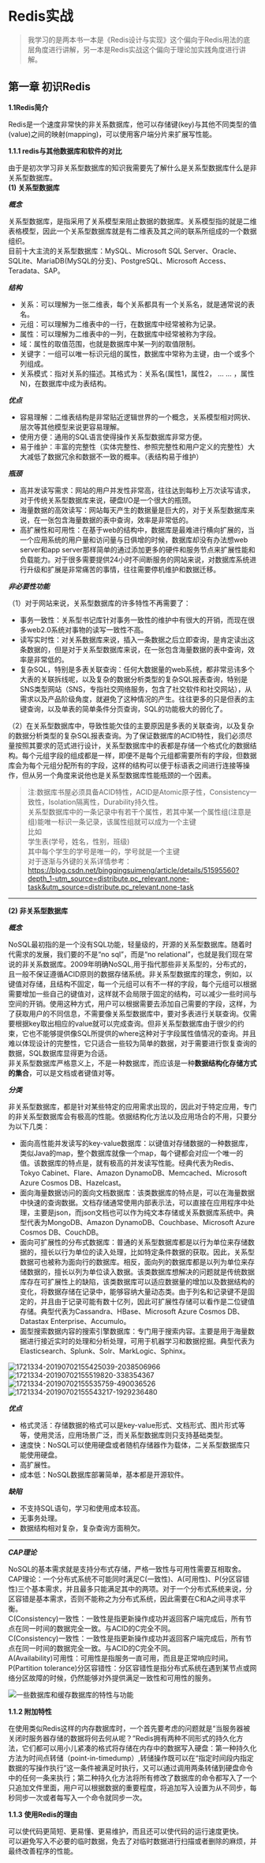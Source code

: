 # Redis实战
>我学习的是两本书一本是《Redis设计与实现》这个偏向于Redis用法的底层角度进行讲解，另一本是Redis实战这个偏向于理论加实践角度进行讲解。
## 第一章 初识Redis
**1.1Redis简介**

Redis是一个速度非常快的非关系数据库，他可以存储键(key)与其他不同类型的值(value)之间的映射(mapping)，可以使用客户端分片来扩展写性能。

**1.1.1 redis与其他数据库和软件的对比**

由于是初次学习非关系型数据库的知识我需要先了解什么是关系型数据库什么是非关系型数据库。<br>
****(1) 关系型数据库****
    
***概念***

关系型数据库，是指采用了关系模型来阻止数据的数据库。关系模型指的就是二维表格模型，因此一个关系型数据库就是有二维表及其之间的联系所组成的一个数据组织。<br>
目前十大主流的关系型数据库：MySQL、Microsoft SQL Server、Oracle、SQLite、MariaDB(MySQL的分支)、PostgreSQL、Microsoft Access、Teradata、SAP。

***结构***

* 关系：可以理解为一张二维表，每个关系都具有一个关系名，就是通常说的表名。<br>
* 元组：可以理解为二维表中的一行，在数据库中经常被称为记录。<br>
* 属性：可以理解为二维表中的一列，在数据库中经常被称为字段。<br>
* 域：属性的取值范围，也就是数据库中某一列的取值限制。<br>
* 关键字：一组可以唯一标识元组的属性，数据库中常称为主键，由一个或多个列组成。<br>
* 关系模式：指对关系的描述。其格式为：关系名(属性1，属性2， … … ，属性N)，在数据库中成为表结构。

***优点***

* 容易理解：二维表结构是非常贴近逻辑世界的一个概念，关系模型相对网状、层次等其他模型来说更容易理解。<br>
* 使用方便：通用的SQL语言使得操作关系型数据库非常方便。<br>
* 易于维护：丰富的完整性（实体完整性、参照完整性和用户定义的完整性）大大减低了数据冗余和数据不一致的概率。（表结构易于维护）

***瓶颈***

* 高并发读写需求：网站的用户并发性非常高，往往达到每秒上万次读写请求，对于传统关系型数据库来说，硬盘I/O是一个很大的瓶颈。<br>
* 海量数据的高效读写：网站每天产生的数据量是巨大的，对于关系型数据库来说，在一张包含海量数据的表中查询，效率是非常低的。<br>
* 高扩展性和可用性：在基于web的结构中，数据库是最难进行横向扩展的，当一个应用系统的用户量和访问量与日俱增的时候，数据库却没有办法想web server和app server那样简单的通过添加更多的硬件和服务节点来扩展性能和负载能力。对于很多需要提供24小时不间断服务的网站来说，对数据库系统进行升级和扩展是非常痛苦的事情，往往需要停机维护和数据迁移。

***非必要性功能***

（1）对于网站来说，关系型数据库的许多特性不再需要了：
* 事务一致性：关系型书记库针对事务一致性的维护中有很大的开销，而现在很多web2.0系统对事物的读写一致性不高。<br>
* 读写实时性：对关系数据库来说，插入一条数据之后立即查询，是肯定读出这条数据的，但是对于关系型数据库来说，在一张包含海量数据的表中查询，效率是非常低的。<br>
* 复杂SQL，特别是多表关联查询：任何大数据量的web系统，都非常忌讳多个大表的关联拆线呢，以及复杂的数据分析类型的复杂SQL报表查询，特别是SNS类型网站（SNS，专指社交网络服务，包含了社交软件和社交网站），从需求以及产品阶级角度，就避免了这种情况的产生。往往更多的只是但表的主键查询，以及单表的简单条件分页查询，SQL的功能极大的弱化了。

（2）在关系型数据库中，导致性能欠佳的主要原因是多表的关联查询，以及复杂的数据分析类型的复杂SQL报表查询。为了保证数据库的ACID特性，我们必须尽量按照其要求的范式进行设计，关系型数据库中的表都是存储一个格式化的数据结构。每个元组字段的组成都是一样，即便不是每个元组都需要所有的字段，但数据库会为每个元组分配所有的字段，这样的结构可以便于标语表之间进行连接等操作，但从另一个角度来说他也是关系型数据库性能瓶颈的一个因素。
>注:数据库书屋必须具备ACID特性，ACID是Atomic原子性，Consistency一致性，Isolation隔离性，Durability持久性。<br>
>关系型数据库中的一条记录中有若干个属性，若其中某一个属性组(注意是组)能唯一标识一条记录，该属性组就可以成为一个主键<br> 
比如<br> 
学生表(学号，姓名，性别，班级) <br> 
其中每个学生的学号是唯一的，学号就是一个主键 <br> 
对于逐渐与外键的关系详情参考：https://blog.csdn.net/bingqingsuimeng/article/details/51595560?depth_1-utm_source=distribute.pc_relevant.none-task&utm_source=distribute.pc_relevant.none-task
---
****(2) 非关系型数据库****

***概念***

NoSQL最初指的是一个没有SQL功能，轻量级的，开源的关系型数据库。随着时代需求的发展，我们要的不是“no sql”，而是“no relational”，也就是我们现在常说的非关系数据库。2009年明确NoSQL,用于指代那些非关系型的，分布式的，且一般不保证遵循ACID原则的数据存储系统。非关系型数据库的理念，例如，以键值对存储，且结构不固定，每一个元组可以有不一样的字段，每个元组可以根据需要增加一些自己的键值对，这样就不会局限于固定的结构，可以减少一些时间与空间的开销。使用这种方式，用户可以根据需要去添加自己需要的字段，这样，为了获取用户的不同信息，不需要像关系型数据库中，要对多表进行关联查询。仅需要根据key取出相应的value就可以完成查询。但非关系型数据库由于很少的约束，它也不能够提供像SQL所提供的where这种对于字段属性值情况的查询。并且难以体现设计的完整性，它只适合一些较为简单的数据，对于需要进行恢复查询的数据，SQL数据库显得更为合适。<br>
非关系型数据库严格意义上，不是一种数据库，而应该是一种**数据结构化存储方式的集合**，可以是文档或者键值对等。

***分类***

非关系型数据库，都是针对某些特定的应用需求出现的，因此对于特定应用，专门的非关系型数据库会有极高的性能。依据结构化方法以及应用场合的不用，只要分为以下几类：<br>
* 面向高性能并发读写的key-value数据库：以键值对存储数据的一种数据库，类似Java的map，整个数据库就像一个map，每个键都会对应一个唯一的值。该数据库的特点是，就有极高的并发读写性能。经典代表为Redis、Tokyo Cabinet、Flare、Amazon DynamoDB、Memcached、Microsoft Azure Cosmos DB、Hazelcast。
* 面向海量数据访问的面向文档数据库：该类数据库的特点是，可以在海量数据中快速的查询数据。文档存储通常使用内部表示法，可以直接在应用程序中处理，主要是json，而json文档也可以作为纯文本存储或关系数据库系统中。典型代表为MongoDB、Amazon DynamoDB、Couchbase、Microsoft Azure Cosmos DB、CouchDB。
* 面向可扩展性的分布式数据库：普通的关系型数据库都是以行为单位来存储数据的，擅长以行为单位的读入处理，比如特定条件数据的获取。因此，关系型数据可也被称为面向行的数据库。相反，面向列的数据库都是以列为单位来存储数据的，擅长以列为单位读入数据。该类数据库想解决的问题就是传统数据库存在可扩展性上的缺陷，该类数据库可以适应数据量的增加以及数据结构的变化，将数据存储在记录中，能够容纳大量动态类。由于列名和记录键不是固定的，并且由于记录可能有数十亿列，因此可扩展性存储可以看作是二位键值存储。典型代表为Cassandra、HBase、Microsoft Azure Cosmos DB、Datastax Enterprise、Accumulo。
* 面型搜索数据内容的搜索引擎数据库：专门用于搜索内容。主要是用于海量数据进行接近实时的处理和分析处理，可用于机器学习和数据挖掘。典型代表为Elasticsearch、Splunk、Solr、MarkLogic、Sphinx。

![1721334-20190702155425039-2038506966](2BCD5FC13C5F45CDBB3C8538C43CE759)
![1721334-20190702155519820-338354367](CF06BB7BA64E4E74A9CE84AD821410F1)
![1721334-20190702155535759-490036526](999EF14FC8194069ABD8041E24BF7E6A)
![1721334-20190702155543217-1929236480](E99C1FEB2B6947ED8F83EF715EBE2E8A)

***优点***

* 格式灵活：存储数据的格式可以是key-value形式、文档形式、图片形式等等，使用灵活，应用场景广泛，而关系型数据库则只支持基础类型。
* 速度快：NoSQL可以使用硬盘或者随机存储器作为载体，二关系型数据库只能使用硬盘。
* 高扩展性。
* 成本低：NoSQL数据库部署简单，基本都是开源软件。

***缺陷***

* 不支持SQL语句，学习和使用成本较高。
* 无事务处理。
* 数据结构相对复杂，复杂查询方面稍欠。
---
***CAP理论***

NoSQL的基本需求就是支持分布式存储，严格一致性与可用性需要互相取舍。<br>
CAP理论：一个分布式系统不可能同时满足C(一致性)、A(可用性)、P(分区容错性)三个基本需求，并且最多只能满足其中的两项。对于一个分布式系统来说，分区容错是基本需求，否则不能称之为分布式系统，因此需要在C和A之间寻求平衡。<br>
C(Consistency)一致性：一致性是指更新操作成功并返回客户端完成后，所有节点在同一时间的数据完全一致。与ACID的C完全不同。<br>
C(Consistency)一致性：一致性是指更新操作成功并返回客户端完成后，所有节点在同一时间的数据完全一致。与ACID的C完全不同。<br>
A(Availability)可用性：可用性是指服务一直可用，而且是正常响应时间。<br>
P(Partition tolerance)分区容错性：分区容错性是指分布式系统在遇到某节点或网络分区故障的时候，仍然能够对外提供满足一致性和可用性的服务。


![一些数据库和缓存数据库的特性与功能](BE90F8AE4CC242F0B77B769040F17963)

**1.1.2 附加特性**

在使用类似Redis这样的内存数据库时，一个首先要考虑的问题就是“当服务器被关闭时服务器存储的数据将何去何从呢？”Redis拥有两种不同形式的持久化方法，它们都可以用小儿紧凑的格式将存储在内存中的数据写入硬盘：第一种持久化方法为时间点转储（point-in-timedump）,转储操作既可以在“指定时间段内指定数据的写操作执行”这一条件被满足时执行，又可以通过调用两条转储到硬盘命令中的任何一条来执行；第二种持久化方法将所有修改了数据库的命令都写入了一个只追加文件里面，用户可以根据数据的重要程度，将追加写入设置为从不同步，每秒同步一次或者每写入一个命令就同步一次。

**1.1.3 使用Redis的理由**

可以使代码更简短、更易懂、更易维护，而且还可以使代码的运行速度更快。<br>
可以避免写入不必要的临时数据，免去了对临时数据进行扫描或者删除的麻烦，并最终改善程序的性能。

